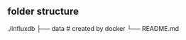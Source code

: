 ## folder structure
./influxdb
    ├── data                      # created by docker
    └── README.md